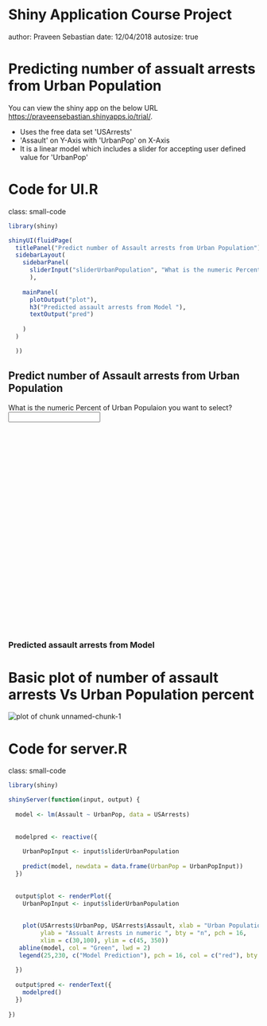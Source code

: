Shiny Application Course Project
========================================================
author: Praveen Sebastian
date: 12/04/2018
autosize: true

Predicting number of assualt arrests from Urban Population
========================================================

You can view the shiny app on the below URL
<https://praveensebastian.shinyapps.io/trial/>.

- Uses the free data set 'USArrests' 
- 'Assault' on Y-Axis with 'UrbanPop' on X-Axis
- It is a linear model which includes a slider for accepting user defined value for 'UrbanPop'

Code for UI.R
========================================================
class: small-code

```r
library(shiny)

shinyUI(fluidPage(
  titlePanel("Predict number of Assault arrests from Urban Population"),
  sidebarLayout(
    sidebarPanel(
      sliderInput("sliderUrbanPopulation", "What is the numeric Percent of Urban Populaion you want to select?", 30, 100, value = 20)
      ),
   
    mainPanel(
      plotOutput("plot"),
      h3("Predicted assault arrests from Model "),
      textOutput("pred")
      
    )
  )

  ))
```

<!--html_preserve--><div class="container-fluid">
<h2>Predict number of Assault arrests from Urban Population</h2>
<div class="row">
<div class="col-sm-4">
<form class="well">
<div class="form-group shiny-input-container">
<label class="control-label" for="sliderUrbanPopulation">What is the numeric Percent of Urban Populaion you want to select?</label>
<input class="js-range-slider" id="sliderUrbanPopulation" data-min="30" data-max="100" data-from="20" data-step="1" data-grid="true" data-grid-num="10" data-grid-snap="false" data-prettify-separator="," data-prettify-enabled="true" data-keyboard="true" data-keyboard-step="1.42857142857143" data-data-type="number"/>
</div>
</form>
</div>
<div class="col-sm-8">
<div id="plot" class="shiny-plot-output" style="width: 100% ; height: 400px"></div>
<h3>Predicted assault arrests from Model </h3>
<div id="pred" class="shiny-text-output"></div>
</div>
</div>
</div><!--/html_preserve-->

Basic plot of number of assault arrests Vs Urban Population percent
========================================================

![plot of chunk unnamed-chunk-1](presentaion-figure/unnamed-chunk-1-1.png)

Code for server.R
========================================================
class: small-code

```r
library(shiny)

shinyServer(function(input, output) {
  
  model <- lm(Assault ~ UrbanPop, data = USArrests)
  
  
  modelpred <- reactive({
    
    UrbanPopInput <- input$sliderUrbanPopulation
    
    predict(model, newdata = data.frame(UrbanPop = UrbanPopInput))
  })
  
  
  output$plot <- renderPlot({
    UrbanPopInput <- input$sliderUrbanPopulation
    
    
    plot(USArrests$UrbanPop, USArrests$Assault, xlab = "Urban Population in numeric ",
         ylab = "Assualt Arrests in numeric ", bty = "n", pch = 16,
         xlim = c(30,100), ylim = c(45, 350))
   abline(model, col = "Green", lwd = 2) 
   legend(25,230, c("Model Prediction"), pch = 16, col = c("red"), bty = "n", cex = 1.2)
   
  })
  
  output$pred <- renderText({
    modelpred()
  })
  
})
```


